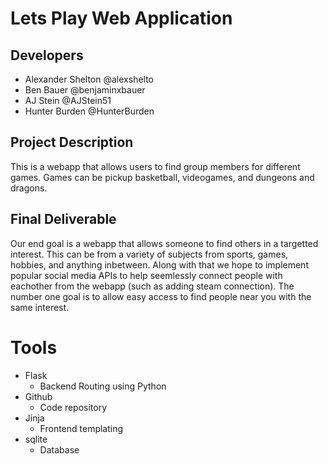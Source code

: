 # Lets Play Web Application

## Developers
* Alexander Shelton @alexshelto
* Ben Bauer @benjaminxbauer
* AJ Stein @AJStein51
* Hunter Burden @HunterBurden

## Project Description
This is a webapp that allows users to find group members for different games.
Games can be pickup basketball, videogames, and dungeons and dragons.

## Final Deliverable 
Our end goal is a webapp that allows someone to find others in a targetted interest. This can be from a variety of subjects from sports, games, hobbies, and anything inbetween. Along with that we hope to implement popular social media APIs to help seemlessly connect people with eachother from the webapp (such as adding steam connection). The number one goal is to allow easy access to find people near you with the same interest.

# Tools
* Flask
	* Backend Routing using Python
* Github
	* Code repository
* Jinja
	* Frontend templating
* sqlite
	* Database
